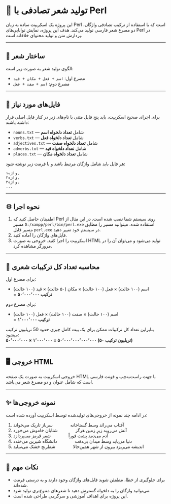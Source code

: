 # 📜 تولید شعر تصادفی با Perl

این پروژه یک اسکریپت ساده به زبان Perl است که با استفاده از ترکیب تصادفی واژگان، دو مصرع شعر فارسی تولید می‌کند. هدف این پروژه، نمایش توانایی‌های Perl در پردازش متن و تولید محتوای خلاقانه است.

---

## 🧠 ساختار شعر

الگوی تولید شعر به صورت زیر است:

- مصرع اول: `اسم + فعل + مکان + قید`  
- مصرع دوم: `اسم + صفت + فعل`

---

## 📁 فایل‌های مورد نیاز

برای اجرای صحیح اسکریپت، باید پنج فایل متنی با نام‌های زیر در کنار فایل اصلی قرار داشته باشند:

- `nouns.txt` — شامل **تعداد دلخواه اسم**  
- `verbs.txt` — شامل **تعداد دلخواه فعل**  
- `adjectives.txt` — شامل **تعداد دلخواه صفت**  
- `adverbs.txt` — شامل **تعداد دلخواه قید**  
- `places.txt` — شامل **تعداد دلخواه مکان**  

هر فایل باید شامل واژگان مرتبط باشد و با فرمت زیر نوشته شود:

```
واژه۱,
واژه۲,
واژه۳,
...
```

---

## ⚙️ نحوه اجرا

1. اطمینان حاصل کنید که Perl روی سیستم شما نصب شده است. در این مثال از مسیر `D:/xampp/perl/bin/perl.exe` استفاده شده.  میتوانید مسیر را مطابق مسیر فایل `perl.exe` در سیستم خود تغییر دهید.
2. فایل‌های واژگان را آماده کنید.  
3. اسکریپت را اجرا کنید. خروجی به صورت HTML تولید می‌شود و می‌توان آن را در مرورگر مشاهده کرد.  

---

## 🧮 محاسبه تعداد کل ترکیبات شعری

برای مصرع اول:  
- اسم (۱۰۰ حالت) × فعل (۱۰۰ حالت) × مکان (۵۰ حالت) × قید (۱۰۰ حالت)  
= **۵۰٬۰۰۰٬۰۰۰ ترکیب**

برای مصرع دوم:  
- اسم (۱۰۰ حالت) × صفت (۱۰۰ حالت) × فعل (۱۰۰ حالت)  
= **۱٬۰۰۰٬۰۰۰ ترکیب**

بنابراین تعداد کل ترکیبات ممکن برای یک بیت کامل چیزی حدود 50 تریلیون ترکیب میشود:  
**۵۰٬۰۰۰٬۰۰۰ × ۱٬۰۰۰٬۰۰۰ = ۵۰٬۰۰۰٬۰۰۰٬۰۰۰٬۰۰۰ (۵۰ تریلیون ترکیب)**  

---

## 🖥️ خروجی HTML

خروجی اسکریپت به صورت یک صفحه HTML با جهت راست‌به‌چپ و فونت فارسی است که شامل عنوان و دو مصرع شعر می‌باشد.

---

## ✨ نمونه خروجی‌ها

در ادامه چند نمونه از خروجی‌های تولیدشده توسط اسکریپت آورده شده است:

1. آفتاب می‌رانَد وسط گستاخانه    سرباز تاریک می‌خواند  
2. آتش می‌روبد زیرِ زمین هرگز    شتابان خاموش می‌خورد  
3. آدم می‌دمد پشت فوراً    شعر قرمز می‌پردازد  
4. دنیا می‌پاید وسط میدان بی‌دقت    دانشگاه شیرین می‌خندد  
5. اندیشه می‌ریزد بیرون از شهر همین‌حالا    شطرنج خشک می‌ساید  

---

## 📌 نکات مهم

- برای جلوگیری از خطا، مطمئن شوید فایل‌های واژگان وجود دارند و به درستی فرمت شده‌اند.  
- می‌توانید واژگان را به دلخواه گسترش دهید تا شعرهای متنوع‌تری تولید شود.  
- این پروژه برای اهداف آموزشی و سرگرمی طراحی شده است.  
